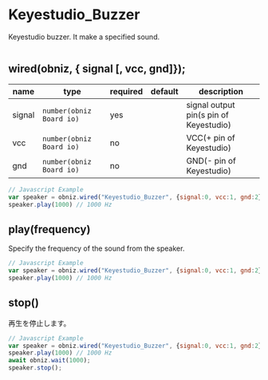 # Keyestudio_Buzzer

Keyestudio buzzer. It make a specified sound.

![]()

## wired(obniz,  { signal [, vcc, gnd]});


name | type | required | default | description
--- | --- | --- | --- | ---
signal | `number(obniz Board io)` | yes |  &nbsp; | signal output pin(s pin of Keyestudio)
vcc | `number(obniz Board io)` | no |  &nbsp; | VCC(+ pin of Keyestudio)
gnd | `number(obniz Board io)` | no |  &nbsp; | GND(- pin of Keyestudio)


```Javascript
// Javascript Example
var speaker = obniz.wired("Keyestudio_Buzzer", {signal:0, vcc:1, gnd:2});
speaker.play(1000) // 1000 Hz
```

## play(frequency)

Specify the frequency of the sound from the speaker.

```Javascript
// Javascript Example
var speaker = obniz.wired("Keyestudio_Buzzer", {signal:0, vcc:1, gnd:2});
speaker.play(1000) // 1000 Hz
```

## stop()

再生を停止します。

```Javascript
// Javascript Example
var speaker = obniz.wired("Keyestudio_Buzzer", {signal:0, vcc:1, gnd:2});
speaker.play(1000) // 1000 Hz
await obniz.wait(1000);
speaker.stop();
```